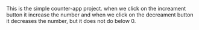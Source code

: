 This is the simple counter-app project. when we click on the increament button it increase the number and when we click on the decreament button it decreases the number, but it does not do below 0.
